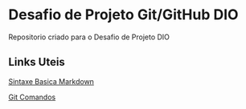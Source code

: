 # Desafio de Projeto Git/GitHub DIO 
Repositorio criado para o Desafio de Projeto DIO 

## Links Uteis
[Sintaxe Basica Markdown](https://www.markdownguide.org/basic-syntax/)

[Git Comandos](https://comandosgit.github.io)

